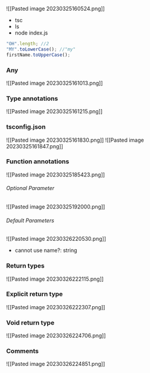 ![[Pasted image 20230325160524.png]]

- tsc
- ls
- node index.js

```Typescript
"OH".length; //2
"MY".toLowerCase(); //"my"
firstName.toUpperCase();
```

### Any

![[Pasted image 20230325161013.png]]

### Type annotations

![[Pasted image 20230325161215.png]]

### tsconfig.json

![[Pasted image 20230325161830.png]]
![[Pasted image 20230325161847.png]]

### Function annotations

![[Pasted image 20230325185423.png]]

###### Optional Parameter

![[Pasted image 20230325192000.png]]

###### Default Parameters

![[Pasted image 20230326220530.png]]
- cannot use name?: string

### Return types

![[Pasted image 20230326222115.png]]

### Explicit return type

![[Pasted image 20230326222307.png]]

### Void return type

![[Pasted image 20230326224706.png]]

### Comments

![[Pasted image 20230326224851.png]]

